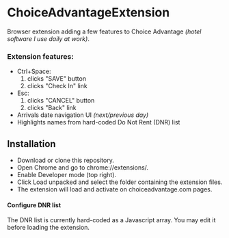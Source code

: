 # ChoiceAdvantageExtension
Browser extension adding a few features to Choice Advantage *(hotel software I use daily at work)*.

### Extension features:
  - Ctrl+Space:
     1. clicks "SAVE" button
     2. clicks "Check In" link
  - Esc:
     1. clicks "CANCEL" button
     2. clicks "Back" link
- Arrivals date navigation UI _(next/previous day)_
- Highlights names from hard-coded Do Not Rent (DNR) list

## Installation

- Download or clone this repository.
- Open Chrome and go to chrome://extensions/.
- Enable Developer mode (top right).
- Click Load unpacked and select the folder containing the extension files.
- The extension will load and activate on choiceadvantage.com pages.

#### Configure DNR list
The DNR list is currently hard-coded as a Javascript array. You may edit it before loading the extension.

